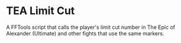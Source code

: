 # TEA Limit Cut
A FFTools script that calls the player's limit cut number in The Epic of Alexander (Ultimate) and other fights that use the same markers.